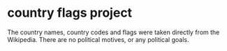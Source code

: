 # country flags project

The country names, country codes and flags were taken directly from the Wikipedia.
There are no political motives, or any political goals.


